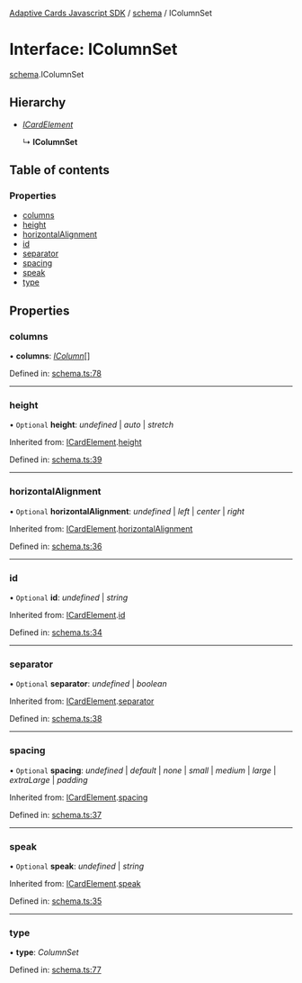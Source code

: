 [Adaptive Cards Javascript SDK](../README.md) / [schema](../modules/schema.md) / IColumnSet

# Interface: IColumnSet

[schema](../modules/schema.md).IColumnSet

## Hierarchy

- [_ICardElement_](schema.icardelement.md)

  ↳ **IColumnSet**

## Table of contents

### Properties

- [columns](schema.icolumnset.md#columns)
- [height](schema.icolumnset.md#height)
- [horizontalAlignment](schema.icolumnset.md#horizontalalignment)
- [id](schema.icolumnset.md#id)
- [separator](schema.icolumnset.md#separator)
- [spacing](schema.icolumnset.md#spacing)
- [speak](schema.icolumnset.md#speak)
- [type](schema.icolumnset.md#type)

## Properties

### columns

• **columns**: [_IColumn_](schema.icolumn.md)[]

Defined in: [schema.ts:78](https://github.com/microsoft/AdaptiveCards/blob/0938a1f10/source/nodejs/adaptivecards/src/schema.ts#L78)

---

### height

• `Optional` **height**: _undefined_ \| _auto_ \| _stretch_

Inherited from: [ICardElement](schema.icardelement.md).[height](schema.icardelement.md#height)

Defined in: [schema.ts:39](https://github.com/microsoft/AdaptiveCards/blob/0938a1f10/source/nodejs/adaptivecards/src/schema.ts#L39)

---

### horizontalAlignment

• `Optional` **horizontalAlignment**: _undefined_ \| _left_ \| _center_ \| _right_

Inherited from: [ICardElement](schema.icardelement.md).[horizontalAlignment](schema.icardelement.md#horizontalalignment)

Defined in: [schema.ts:36](https://github.com/microsoft/AdaptiveCards/blob/0938a1f10/source/nodejs/adaptivecards/src/schema.ts#L36)

---

### id

• `Optional` **id**: _undefined_ \| _string_

Inherited from: [ICardElement](schema.icardelement.md).[id](schema.icardelement.md#id)

Defined in: [schema.ts:34](https://github.com/microsoft/AdaptiveCards/blob/0938a1f10/source/nodejs/adaptivecards/src/schema.ts#L34)

---

### separator

• `Optional` **separator**: _undefined_ \| _boolean_

Inherited from: [ICardElement](schema.icardelement.md).[separator](schema.icardelement.md#separator)

Defined in: [schema.ts:38](https://github.com/microsoft/AdaptiveCards/blob/0938a1f10/source/nodejs/adaptivecards/src/schema.ts#L38)

---

### spacing

• `Optional` **spacing**: _undefined_ \| _default_ \| _none_ \| _small_ \| _medium_ \| _large_ \| _extraLarge_ \| _padding_

Inherited from: [ICardElement](schema.icardelement.md).[spacing](schema.icardelement.md#spacing)

Defined in: [schema.ts:37](https://github.com/microsoft/AdaptiveCards/blob/0938a1f10/source/nodejs/adaptivecards/src/schema.ts#L37)

---

### speak

• `Optional` **speak**: _undefined_ \| _string_

Inherited from: [ICardElement](schema.icardelement.md).[speak](schema.icardelement.md#speak)

Defined in: [schema.ts:35](https://github.com/microsoft/AdaptiveCards/blob/0938a1f10/source/nodejs/adaptivecards/src/schema.ts#L35)

---

### type

• **type**: _ColumnSet_

Defined in: [schema.ts:77](https://github.com/microsoft/AdaptiveCards/blob/0938a1f10/source/nodejs/adaptivecards/src/schema.ts#L77)

